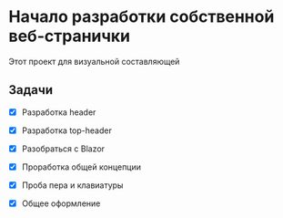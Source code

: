 # Начало разработки собственной веб-странички

Этот проект для визуальной составляющей

## Задачи

- [x] Разработка header
- [x] Разработка top-header
- [x] Разобраться с Blazor
- [x] Проработка общей концепции
- [x] Проба пера и клавиатуры
- [x] Общее оформление

